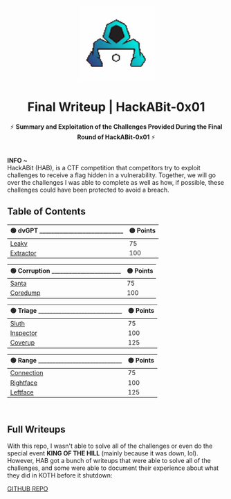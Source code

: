 <div align="center">
  <a href="https://www.hackabit.com/">
    <img src="./Assets/channels4_profile.png" alt="HackABit Logo" heigh="175" width="175">
  </a>
</div>

<div align="center">
  
  # Final Writeup | HackABit-0x01
  ⚡ <b>Summary and Exploitation of the Challenges Provided During the Final Round of HackABit-0x01</b> ⚡
</div>

<br>
<b>INFO ~</b>
<br>
HackABit (HAB), is a CTF competition that competitors try to exploit challenges to receive a flag hidden in a vulnerability. Together, we will go over the challenges I was able to complete as well as how, if possible, these challenges could have been protected to avoid a breach.
<br>

<h2>
  Table of Contents
</h2>

<div>

| 🟢 dvGPT _____________________________| 🟡 Points |
| ------------- | ------------- |
| [Leaky](./dvGPT/Leaky.md) | 75 |
| [Extractor](./dvGPT/Extractor.md) | 100 |
  
| 🟢 Corruption ________________________| 🟡 Points |
| ------------- | ------------- |
| [Santa](./Corruption/Santa.md) | 75 |
| [Coredump](./Corruption/Coredump.md) | 100 |

| 🟢 Triage _____________________________| 🟡 Points |
| ------------- | ------------- |
| [Sluth](./Triage/Sluth.md) | 75 |
| [Inspector](./Triage/Inspector.md) | 100 |
| [Coverup](./Triage/Coverup.md) | 125 |

| 🟢 Range _____________________________| 🟡 Points |
| ------------- | ------------- |
| [Connection](./Range/Connection.md) | 75 |
| [Rightface](./Range/Rightface.md) | 100 |
| [Leftface](./Range/Leftface.md) | 125 |
  
<br>
  
<h2>
  Full Writeups
</h2>
  
With this repo, I wasn't able to solve all of the challenges or even do the special event <b>KING OF THE HILL</b> (mainly because it was down, lol). However, HAB got a bunch of writeups that were able to solve all of the challenges, and some were able to document their experience about what they did in KOTH before it shutdown:
  
<a href="https://github.com/Shift-Cyber/hab-challenges-public/tree/main/0x01/round_3">GITHUB REPO</a>
